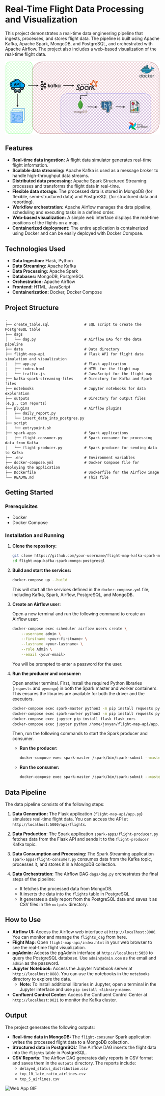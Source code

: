 # Real-Time Flight Data Processing and Visualization

This project demonstrates a real-time data engineering pipeline that ingests, processes, and stores flight data. The pipeline is built using Apache Kafka, Apache Spark, MongoDB, and PostgreSQL, and orchestrated with Apache Airflow. The project also includes a web-based visualization of the real-time flight data.

![Data Pipeline Diagram](diagram.png)

## Features

*   **Real-time data ingestion:** A flight data simulator generates real-time flight information.
*   **Scalable data streaming:** Apache Kafka is used as a message broker to handle high-throughput data streams.
*   **Distributed data processing:** Apache Spark Structured Streaming processes and transforms the flight data in real-time.
*   **Flexible data storage:** The processed data is stored in MongoDB (for flexible, semi-structured data) and PostgreSQL (for structured data and reporting).
*   **Workflow orchestration:** Apache Airflow manages the data pipeline, scheduling and executing tasks in a defined order.
*   **Web-based visualization:** A simple web interface displays the real-time positions of the flights on a map.
*   **Containerized deployment:** The entire application is containerized using Docker and can be easily deployed with Docker Compose.

## Technologies Used

*   **Data Ingestion:** Flask, Python
*   **Data Streaming:** Apache Kafka
*   **Data Processing:** Apache Spark
*   **Databases:** MongoDB, PostgreSQL
*   **Orchestration:** Apache Airflow
*   **Frontend:** HTML, JavaScript
*   **Containerization:** Docker, Docker Compose

## Project Structure

```
.
├── create_table.sql                # SQL script to create the PostgreSQL table
├── dags
│   └── dag.py                      # Airflow DAG for the data pipeline
├── data                            # Data directory
├── flight-map-api                  # Flask API for flight data simulation and visualization
│   ├── app.py                      # Flask application
│   ├── index.html                  # HTML for the flight map
│   └── traffic.js                  # JavaScript for the flight map
├── kafka-spark-streaming-files     # Directory for Kafka and Spark files
├── notebooks                       # Jupyter notebooks for data exploration
├── outputs                         # Directory for output files (e.g., CSV reports)
├── plugins                         # Airflow plugins
│   ├── daily_report.py
│   └── insert_data_into_postgres.py
├── script
│   └── entrypoint.sh
├── spark-apps                      # Spark applications
│   ├── flight-consumer.py          # Spark consumer for processing data from Kafka
│   └── flight-producer.py          # Spark producer for sending data to Kafka
├── .env                            # Environment variables
├── docker-compose.yml              # Docker Compose file for deploying the application
├── Dockerfile                      # Dockerfile for the Airflow image
└── README.md                       # This file
```

## Getting Started

### Prerequisites

*   Docker
*   Docker Compose

### Installation and Running

1.  **Clone the repository:**

    ```bash
    git clone https://github.com/your-username/flight-map-kafka-spark-mongo-postgresql.git
    cd flight-map-kafka-spark-mongo-postgresql
    ```

2.  **Build and start the services:**

    ```bash
    docker-compose up --build
    ```

    This will start all the services defined in the `docker-compose.yml` file, including Kafka, Spark, Airflow, PostgreSQL, and MongoDB.

3.  **Create an Airflow user:**

    Open a new terminal and run the following command to create an Airflow user:

    ```bash
    docker-compose exec scheduler airflow users create \
        --username admin \
        --firstname <your-firstname> \
        --lastname <your-lastname> \
        --role Admin \
        --email <your-email>
    ```
    You will be prompted to enter a password for the user.

4.  **Run the producer and consumer:**

    Open another terminal. First, install the required Python libraries (`requests` and `pymongo`) in both the Spark master and worker containers. This ensures the libraries are available for both the driver and the executors.

    ```bash
    docker-compose exec spark-master python3 -m pip install requests pymongo
    docker-compose exec spark-worker python3 -m pip install requests pymongo
    docker-compose exec jupyter pip install flask flask_cors
    docker-compose exec jupyter python /home/jovyan/flight-map-api/app.py
    ```

    Then, run the following commands to start the Spark producer and consumer.

    *   **Run the producer:**
        ```bash
        docker-compose exec spark-master /spark/bin/spark-submit --master spark://spark-master:7077 --packages org.apache.spark:spark-sql-kafka-0-10_2.12:3.1.1 /spark/apps/flight-producer.py
        ```

    *   **Run the consumer:**
        ```bash
        docker-compose exec spark-master /spark/bin/spark-submit --master spark://spark-master:7077 --packages org.apache.spark:spark-sql-kafka-0-10_2.12:3.1.1,org.mongodb.spark:mongo-spark-connector_2.12:3.0.1 /spark/apps/flight-consumer.py
        ```

## Data Pipeline

The data pipeline consists of the following steps:

1.  **Data Generation:** The Flask application (`flight-map-api/app.py`) simulates real-time flight data. You can access the API at `http://localhost:5000/api/flights`.

2.  **Data Production:** The Spark application `spark-apps/flight-producer.py` fetches data from the Flask API and sends it to the `flight-producer` Kafka topic.

3.  **Data Consumption and Processing:** The Spark Streaming application `spark-apps/flight-consumer.py` consumes data from the Kafka topic, processes it, and stores it in a MongoDB collection.

4.  **Data Orchestration:** The Airflow DAG `dags/dag.py` orchestrates the final steps of the pipeline:
    *   It fetches the processed data from MongoDB.
    *   It inserts the data into the `flights` table in PostgreSQL.
    *   It generates a daily report from the PostgreSQL data and saves it as CSV files in the `outputs` directory.

## How to Use

*   **Airflow UI:** Access the Airflow web interface at `http://localhost:8080`. You can monitor and manage the `flights_dag` from here.
*   **Flight Map:** Open `flight-map-api/index.html` in your web browser to see the real-time flight visualization.
*   **pgAdmin:** Access the pgAdmin interface at `http://localhost:5050` to query the PostgreSQL database. Use `admin@admin.com` as the email and `admin` as the password.
*   **Jupyter Notebook:** Access the Jupyter Notebook server at `http://localhost:8888`. You can use the notebooks in the `notebooks` directory to explore the data.
    *   **Note:** To install additional libraries in Jupyter, open a terminal in the Jupyter interface and use `pip install <library-name>`.
*   **Confluent Control Center:** Access the Confluent Control Center at `http://localhost:9021` to monitor the Kafka cluster.

## Output

The project generates the following outputs:

*   **Real-time data in MongoDB:** The `flight-consumer` Spark application writes the processed flight data to a MongoDB collection.
*   **Structured data in PostgreSQL:** The Airflow DAG inserts the flight data into the `flights` table in PostgreSQL.
*   **CSV Reports:** The Airflow DAG generates daily reports in CSV format and saves them in the `outputs` directory. The reports include:
    *   `delayed_status_distribution.csv`
    *   `top_10_late_ratio_airlines.csv`
    *   `top_5_airlines.csv`

![Web App GIF](web%20app.gif)